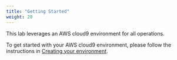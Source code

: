 ```yaml
---
title: "Getting Started"
weight: 20
---
```


This lab leverages an AWS cloud9 environment for all operations. 

To get started with your AWS cloud9 environment, please follow the instructions in [Creating your environment](/20_getting_started/1_getting_started.md).